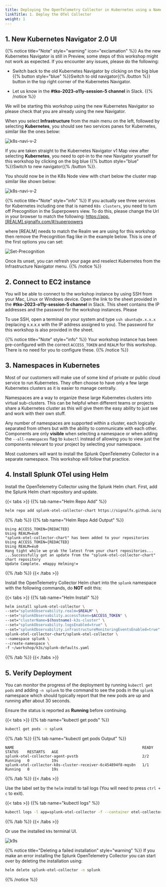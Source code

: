 ```yaml
---
title: Deploying the OpenTelemetry Collector in Kubernetes using a NameSpace
linkTitle: 1. Deploy the OTel Collector
weight: 1
---
```


## 1. New Kubernetes Navigator 2.0 UI

{{% notice title="Note" style="warning" icon="exclamation" %}}
As the new Kubernetes Navigator is still in Preview, some steps of this workshop might not work as expected. If you encounter any issues, please do the following:

- Switch back to the old Kubernetes Navigator by clicking on the big blue {{% button style="blue" %}}Switch to old navigator{{% /button %}} button in the top right corner of the Kubernetes Navigator.

- Let us know in the **#tko-2023-o11y-session-5 channel** in Slack.
{{% /notice %}}

We will be starting this workshop using the new Kubernetes Navigator so please check that you are already using the new Navigator.

When you select **Infrastructure** from the main menu on the left, followed by selecting **Kubernetes**, you should see two services panes for Kubernetes, similar like the ones below:

![k8s-navi-v-2](../images/k8s-nav2-two.png)

If you are taken straight to the Kubernetes Navigator v1 Map view after selecting **Kubernetes**, you need to opt-in to the new Navigator yourself for this workshop by clicking on the big blue {{% button style="blue" %}}Switch to new navigator{{% /button %}}.

You should now be in the K8s Node view with chart below the cluster map similar like shown below:

![k8s-navi-v-2](../images/new-k8s-view.png)

{{% notice title="Note" style="info" %}}
If you actually see three services for Kubernetes including one that is named `K8s clusters`, you need to turn off Precognition in the Superpowers view.
To do this, please change the Url in your browser to match the following: [https://app.[REALM].signalfx.com/#/superpowers](https://app.[REALM].signalfx.com/#/superpowers)

where [REALM] needs to match the Realm we are using for this workshop then remove the Precognition flag like in the example below. This is one of the first options you can set:

![Set-Precognition](../images/precognition.png)

Once its unset, you can refresh your page and reselect Kubernetes from the Infrastructure Navigator menu.
{{% /notice %}}

## 2. Connect to EC2 instance

You will be able to connect to the workshop instance by using SSH from your Mac, Linux or Windows device. Open the link to the sheet provided in the **#tko-2023-o11y-session-5 channel** in Slack. This sheet contains the IP addresses and the password for the workshop instances. Please 

To use SSH, open a terminal on your system and type `ssh ubuntu@x.x.x.x` (replacing x.x.x.x with the IP address assigned to you). The password for this workshop is also provided in the sheet.

{{% notice title="Note" style="info" %}}
Your workshop instance has been pre-configured with the correct `ACCESS_TOKEN` and `REALM` for this workshop. There is no need for you to configure these.
{{% /notice %}}

## 3. Namespaces in Kubernetes

Most of our customers will make use of some kind of private or public cloud service to run Kubernetes. They often choose to have only a few large Kubernetes clusters as it is easier to manage centrally.

Namespaces are a way to organize these large Kubernetes clusters into virtual sub-clusters. This can be helpful when different teams or projects share a Kubernetes cluster as this will give them the easy ability to just see and work with their own stuff.

Any number of namespaces are supported within a cluster, each logically separated from others but with the ability to communicate with each other. Components are only **visible** when selecting a namespace or when adding the `--all-namespaces` flag to `kubectl` instead of allowing you to view just the components relevant to your project by selecting your namespace.

Most customers will want to install the Splunk OpenTelemetry Collector in a separate namespace.  This workshop will follow that practice.

## 4. Install Splunk OTel using Helm

Install the OpenTelemetry Collector using the Splunk Helm chart. First, add the Splunk Helm chart repository and update.

{{< tabs >}}
{{% tab name="Helm Repo Add" %}}

```bash
helm repo add splunk-otel-collector-chart https://signalfx.github.io/splunk-otel-collector-chart && helm repo update
```

{{% /tab %}}
{{% tab name="Helm Repo Add Output" %}}

```text
Using ACCESS_TOKEN={REDACTED}
Using REALM=eu0
"splunk-otel-collector-chart" has been added to your repositories
Using ACCESS_TOKEN={REDACTED}
Using REALM=eu0
Hang tight while we grab the latest from your chart repositories...
...Successfully got an update from the "splunk-otel-collector-chart" chart repository
Update Complete. ⎈Happy Helming!⎈
```

{{% /tab %}}
{{< /tabs >}}

Install the OpenTelemetry Collector Helm chart into the `splunk` namespace with the following commands, do **NOT** edit this:

{{< tabs >}}
{{% tab name="Helm Install" %}}

``` bash
helm install splunk-otel-collector \
--set="splunkObservability.realm=$REALM" \
--set="splunkObservability.accessToken=$ACCESS_TOKEN" \
--set="clusterName=$(hostname)-k3s-cluster" \
--set="splunkObservability.logsEnabled=true" \
--set="splunkObservability.infrastructureMonitoringEventsEnabled=true" \
splunk-otel-collector-chart/splunk-otel-collector \
--namespace splunk \
--create-namespace \
-f ~/workshop/k3s/splunk-defaults.yaml
```

{{% /tab %}}
{{< /tabs >}}

## 5. Verify Deployment

You can monitor the progress of the deployment by running `kubectl get pods` and adding `-n splunk` to the command to see the pods in the `splunk` namespace which should typically report that the new pods are up and running after about 30 seconds.

Ensure the status is reported as **Running** before continuing.

{{< tabs >}}
{{% tab name="kubectl get pods" %}}

``` bash
kubectl get pods -n splunk
```

{{% /tab %}}
{{% tab name="kubectl get pods Output" %}}

``` text
NAME                                                          READY   STATUS    RESTARTS   AGE
splunk-otel-collector-agent-pvstb                             2/2     Running   0          19s
splunk-otel-collector-k8s-cluster-receiver-6c454894f8-mqs8n   1/1     Running   0          19s
```

{{% /tab %}}
{{< /tabs >}}

<!--
{{% notice title="Note" style="info" %}}

If you are using the Kubernetes Integration setup from the Data Management page from the O11y UI , you find that the guide will use
`--generate-name splunk-otel-collector-chart/splunk-otel-collector` instead of just `splunk-otel-collector-chart/splunk-otel-collector` as we do in the above example.

This will generate an unique name/label for the collector install and Pods by adding a unique number at the end of the object name, allowing you to install multiple collectors in your Kubernetes environment with different configurations.

Just make sure you use the correct label that is generated by the Helm chart if you wish to use the `helm` and `kubectl` commands from this workshop on an install done with the `--generate-name` option.
{{% /notice %}}
-->
Use the label set by the `helm` install to tail logs (You will need to press `ctrl + c` to exit).

{{< tabs >}}
{{% tab name="kubectl logs" %}}

``` bash
kubectl logs -l app=splunk-otel-collector -f --container otel-collector -n splunk
```

{{% /tab %}}
{{< /tabs >}}

Or use the installed `k9s` terminal UI.

![k9s](../images/k9s.png)

{{% notice title="Deleting a failed installation" style="warning" %}}
If you make an error installing the Splunk OpenTelemetry Collector you can start over by deleting the installation using:

``` sh
helm delete splunk-otel-collector -n splunk
```

{{% /notice %}}
